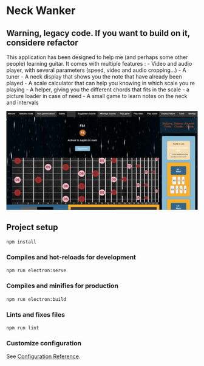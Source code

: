 # Neck Wanker

## Warning, legacy code. If you want to build on it, considere refactor

This application has been designed to help me (and perhaps some other people) learning guitar.
It comes with multiple features : 
    - Video and audio player, with several parameters (speed, video and audio cropping...)
    - A tuner
    - A neck display that shows you the note that have already been played
    - A scale calculator that can help you knowing in which scale you re playing
    - A helper, giving you the different chords that fits in the scale
    - a picture loader in case of need
    - A small game to learn notes on the neck and intervals

![Application screenshot](screenshot.png)

## Project setup
```
npm install
```

### Compiles and hot-reloads for development
```
npm run electron:serve
```

### Compiles and minifies for production
```
npm run electron:build
```

### Lints and fixes files
```
npm run lint
```

### Customize configuration
See [Configuration Reference](https://cli.vuejs.org/config/).
